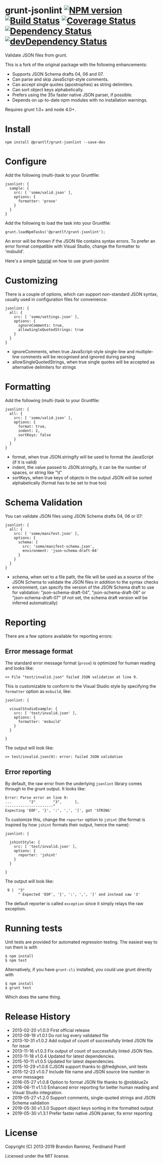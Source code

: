 grunt-jsonlint
[![NPM version](https://badge.fury.io/js/%40prantlf%2Fgrunt-jsonlint.svg)](https://badge.fury.io/js/%40prantlf%2Fgrunt-jsonlint)
[![Build Status](https://travis-ci.com/prantlf/grunt-jsonlint.svg?branch=master)](https://travis-ci.com/prantlf/grunt-jsonlint)
[![Coverage Status](https://coveralls.io/repos/github/prantlf/grunt-jsonlint/badge.svg?branch=master)](https://coveralls.io/github/prantlf/grunt-jsonlint?branch=master)
[![Dependency Status](https://david-dm.org/prantlf/grunt-jsonlint.svg)](https://david-dm.org/prantlf/grunt-jsonlint)
[![devDependency Status](https://david-dm.org/prantlf/grunt-jsonlint/dev-status.svg)](https://david-dm.org/prantlf/grunt-jsonlint#info=devDependencies)
==============

Validate JSON files from grunt.

This is a fork of the original package with the following enhancements:

* Supports JSON Schema drafts 04, 06 and 07.
* Can parse and skip JavaScript-style comments.
* Can accept single quotes (apostrophes) as string delimiters.
* Can sort object keys alphabetically.
* Prefers using the 35x faster native JSON parser, if possible.
* Depends on up-to-date npm modules with no installation warnings.

Requires grunt 1.0+ and node 4.0+.

# Install

    npm install @prantlf/grunt-jsonlint --save-dev

# Configure

Add the following (multi-)task to your Gruntfile:

    jsonlint: {
      sample: {
        src: [ 'some/valid.json' ],
        options: {
          formatter: 'prose'
        }
      }
    }

Add the following to load the task into your Gruntfile:

    grunt.loadNpmTasks('@prantlf/grunt-jsonlint');

An error will be thrown if the JSON file contains syntax errors.  To prefer an error format compatible with Visual Studio, change the formatter to 'msbuild'.

Here's a simple [tutorial](http://grunt-tasks.com/grunt-jsonlint/ "grunt") on how to use grunt-jsonlint

# Customizing

There is a couple of options, which can support non-standard JSON syntax, usually used in configuration files for convenience:

    jsonlint: {
      all: {
        src: [ 'some/settings.json' ],
        options: {
          ignoreComments: true,
          allowSingleQuotedStrings: true
        }
      }
    }

* ignoreComments, when true JavaScript-style single-line and multiple-line comments will be recognised and ignored during parsing
* allowSingleQuotedStrings, when true single quotes will be accepted as alternative delimiters for strings

# Formatting

Add the following (multi-)task to your Gruntfile:

    jsonlint: {
      all: {
        src: [ 'some/valid.json' ],
        options: {
          format: true,
          indent: 2,
          sortKeys: false
        }
      }
    }

* format, when true JSON.stringify will be used to format the JavaScript (if it is valid)
* indent, the value passed to JSON.stringify, it can be the number of spaces, or string like "\t"
* sortKeys, when true keys of objects in the output JSON will be sorted alphabetically (format has to be set to true too)

# Schema Validation

You can validate JSON files using JSON Schema drafts 04, 06 or 07:

    jsonlint: {
      all: {
        src: [ 'some/manifest.json' ],
        options: {
          schema: {
            src: 'some/manifest-schema.json',
            environment: 'json-schema-draft-04'
          }
        }
      }
    }

* schema, when set to a file path, the file will be used as a source of the JSON Schema to validate the JSON files in addition to the syntax checks
* environment, can specify the version of the JSON Schema draft to use for validation: "json-schema-draft-04", "json-schema-draft-06" or "json-schema-draft-07" (if not set, the schema draft version will be inferred automatically)

# Reporting

There are a few options available for reporting errors:

## Error message format

The standard error message format (`prose`) is optimized for human reading and looks like:

    >> File "test/invalid.json" failed JSON validation at line 9.

This is customizable to conform to the Visual Studio style by specifying the `formatter` option as `msbuild`, like:

    jsonlint: {

      visualStudioExample: {
        src: [ 'test/invalid.json' ],
        options: {
          formatter: 'msbuild'
        }
      }

    }

The output will look like:

    >> test/invalid.json(9): error: failed JSON validation

## Error reporting

By default, the raw error from the underlying `jsonlint` library comes through to the grunt output.  It looks like:

    Error: Parse error on line 9:
    ...        "2"        "3",      ],      
    ----------------------^
    Expecting 'EOF', '}', ':', ',', ']', got 'STRING'

To customize this, change the `reporter` option to `jshint` (the format is inspired by how `jshint` formats their output, hence the name):

    jsonlint: {

      jshintStyle: {
        src: [ 'test/invalid.json' ],
        options: {
          reporter: 'jshint'
        }
      }

    }

The output will look like:

     9 |  "3"
          ^ Expected 'EOF', '}', ':', ',', ']' and instead saw '3'

The default reporter is called `exception` since it simply relays the raw exception.

# Running tests

Unit tests are provided for automated regression testing.  The easiest way
to run them is with

    $ npm install
    $ npm test

Alternatively, if you have `grunt-cli` installed, you could use grunt directly with

    $ npm install
    $ grunt test

Which does the same thing.

# Release History

* 2013-02-20   v1.0.0	First official release
* 2013-09-19   v1.0.1	Do not log every validated file
* 2013-10-31   v1.0.2	Add output of count of successfully linted JSON file for issue
* 2013-11-16   v1.0.3	Fix output of count of successfully linted JSON files.
* 2013-11-18   v1.0.4	Updated for latest dependencies.
* 2015-10-11   v1.0.5	Updated for latest dependencies.
* 2015-10-29   v1.0.6	CJSON support thanks to @fredghosn, unit tests
* 2015-12-23   v1.0.7	Include file name and JSON source line number in error messages
* 2016-05-27   v1.0.8	Option to format JSON file thanks to @robblue2x
* 2016-06-11   v1.1.0	Enhanced error reporting for better human reading and Visual Studio integration.
* 2019-05-27   v1.2.0	Support comments, single-quoted strings and JSON Schema validation
* 2019-05-30   v1.3.0	Support object keys sorting in the formatted output
* 2019-05-30   v1.3.1	Prefer faster native JSON parser, fix error reporting

# License

Copyright (C) 2013-2019 Brandon Ramirez, Ferdinand Prantl

Licensed under the MIT license.
